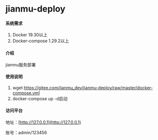 # jianmu-deploy

#### 系统需求

1. Docker 19.30以上
2. Docker-compose 1.29.2以上

#### 介绍
jianmu服务部署

#### 使用说明

1.  wget https://gitee.com/jianmu_dev/jianmu-deploy/raw/master/docker-compose.yml
2.  docker-compose up -d启动

#### 访问平台
地址：[http://127.0.0.1](http://127.0.0.1)

账号：admin/123456
